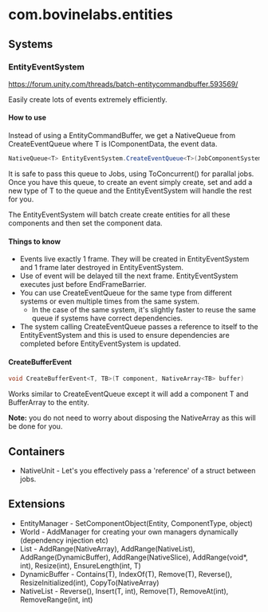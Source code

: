 # com.bovinelabs.entities

## Systems
### EntityEventSystem
https://forum.unity.com/threads/batch-entitycommandbuffer.593569/

Easily create lots of events extremely efficiently.

#### How to use

Instead of using a EntityCommandBuffer, we get a NativeQueue<T> from CreateEventQueue where T is IComponentData, the event data. 
```c#
NativeQueue<T> EntityEventSystem.CreateEventQueue<T>(JobComponentSystem componentSystem)
```
It is safe to pass this queue to Jobs, using ToConcurrent() for parallal jobs. Once you have this queue, to create an event simply create, set and add a new type of T to the queue and the EntityEventSystem will handle the rest for you.

The EntityEventSystem will batch create create entities for all these components and then set the component data.

#### Things to know
* Events live exactly 1 frame. They will be created in EntityEventSystem and 1 frame later destroyed in EntityEventSystem.
* Use of event will be delayed till the next frame. EntityEventSystem executes just before EndFrameBarrier.
* You can use CreateEventQueue for the same type from different systems or even multiple times from the same system.
  * In the case of the same system, it's slightly faster to reuse the same queue if systems have correct dependencies.
* The system calling CreateEventQueue passes a reference to itself to the EntityEventSystem and this is used to ensure dependencies are completed before EntityEventSystem is updated.

#### CreateBufferEvent
```c#
void CreateBufferEvent<T, TB>(T component, NativeArray<TB> buffer)
```
Works similar to CreateEventQueue except it will add a component T and BufferArray<TB> to the entity.
 
**Note:** you do not need to worry about disposing the NativeArray<TB> as this will be done for you.

## Containers
* NativeUnit<T> - Let's you effectively pass a 'reference' of a struct between jobs.

## Extensions
* EntityManager - SetComponentObject(Entity, ComponentType, object)
* World - AddManager for creating your own managers dynamically (dependency injection etc)
* List<T> - AddRange(NativeArray), AddRange(NativeList), AddRange(DynamicBuffer), AddRange(NativeSlice), AddRange(void*, int), Resize(int), EnsureLength(int, T)
* DynamicBuffer - Contains(T), IndexOf(T), Remove(T), Reverse(), ResizeInitialized(int), CopyTo(NativeArray<T>)
* NativeList - Reverse(), Insert(T, int), Remove(T), RemoveAt(int), RemoveRange(int, int)
